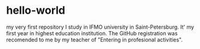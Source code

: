 # hello-world
my very first repository
I study in IFMO university in Saint-Petersburg. 
It' my first year in highest education institution. The GitHub registration was recomended to me by my teacher of "Entering in profesional activities". 
